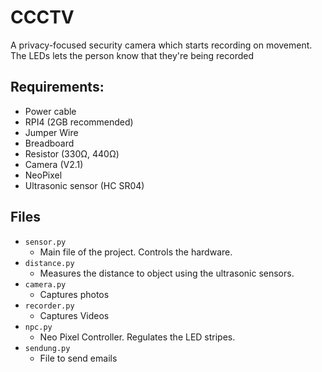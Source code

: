 # CCCTV
A privacy-focused security camera which starts recording on movement.
The LEDs lets the person know that they're being recorded

## Requirements:
  - Power cable
  - RPI4 (2GB recommended)
  - Jumper Wire
  - Breadboard
  - Resistor (330Ω, 440Ω)
  - Camera (V2.1)
  - NeoPixel
  - Ultrasonic sensor (HC SR04)

## Files
- `sensor.py`
  - Main file of the project. Controls the hardware.
- `distance.py`
  - Measures the distance to object using the ultrasonic sensors.
- `camera.py`
  - Captures photos 
- `recorder.py`
  - Captures Videos
- `npc.py`
  - Neo Pixel Controller. Regulates the LED stripes.
- `sendung.py`
  - File to send emails
